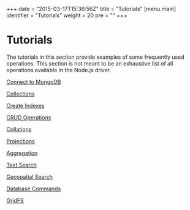 +++
date = "2015-03-17T15:36:56Z"
title = "Tutorials"
[menu.main]
  identifier = "Tutorials"
  weight = 20
  pre = "<i class='fa fa-thumb-tack'></i>"
+++

# Tutorials

The tutorials in this section provide examples of some frequently used operations. This section is not meant to be an exhaustive list of all operations available in the Node.js driver.


[Connect to MongoDB](connect/index.md)

[Collections](collections.md)

[Create Indexes](create-indexes.md)

[CRUD Operations](crud.md)

[Collations](collations.md)

[Projections](projections.md)

[Aggregation](aggregation.md)

[Text Search](text-search.md)

[Geospatial Search](geospatial-search.md)

[Database Commands](commands.md)

[GridFS](gridfs/index.md)

